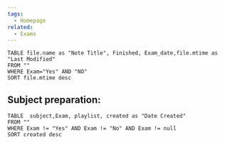 ```yaml
---
tags:
  - Homepage
related:
  - Exams
---
```

```dataview
TABLE file.name as "Note Title", Finished, Exam_date,file.mtime as "Last Modified"
FROM ""
WHERE Exam="Yes" AND "NO"
SORT file.mtime desc
```




## Subject preparation:
```dataview
TABLE  subject,Exam, playlist, created as "Date Created"
FROM ""
WHERE Exam != "Yes" AND Exam != "No" AND Exam != null
SORT created desc
```
